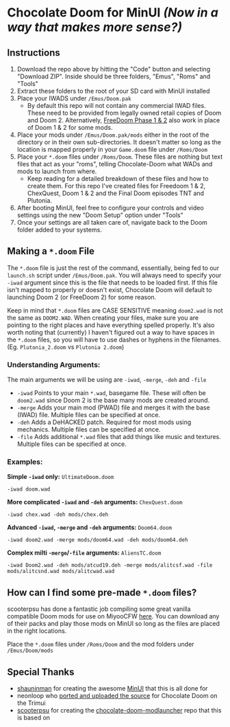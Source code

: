 # Chocolate Doom for MinUI _(Now in a way that makes more sense?)_

## Instructions
1. Download the repo above by hitting the "Code" button and selecting "Download ZIP". Inside should be three folders, "Emus", "Roms" and "Tools"
2. Extract these folders to the root of your SD card with MinUI installed
3. Place your IWADS under `/Emus/Doom.pak`
    * By default this repo will not contain any commercial IWAD files. These need to be provided from legally owned retail copies of Doom and Doom 2. Alternatively, [FreeDoom Phase 1 & 2](https://github.com/freedoom/freedoom/releases/download/v0.12.1/freedoom-0.12.1.zip) also work in place of Doom 1 & 2 for some mods.
4. Place your mods under `/Emus/Doom.pak/mods` either in the root of the directory or in their own sub-directories. It doesn't matter so long as the location is mapped properly in your `Game.doom` file under `/Roms/Doom`
5. Place your `*.doom` files under `/Roms/Doom`. These files are nothing but text files that act as your "roms", telling Chocolate-Doom what WADs and mods to launch from where.
    * Keep reading for a detailed breakdown of these files and how to create them. For this repo I've created files for Freedoom 1 & 2, ChexQuest, Doom 1 & 2 and the Final Doom episodes TNT and Plutonia.
6. After booting MinUI, feel free to configure your controls and video settings using the new "Doom Setup" option under "Tools"
7. Once your settings are all taken care of, navigate back to the Doom folder added to your systems. 

## Making a `*.doom` File
The `*.doom` file is just the rest of the command, essentially, being fed to our `launch.sh` script under `/Emus/Doom.pak`. You will always need to specify your `-iwad` argument since this is the file that needs to be loaded first. If this file isn't mapped to properly or doesn't exist, Chocolate Doom will default to launching Doom 2 (or FreeDoom 2) for some reason.

Keep in mind that `*.doom` files are CASE SENSITIVE meaning `doom2.wad` is not the same as `DOOM2.WAD`. When creating your files, make sure you are pointing to the right places and have everything spelled properly. It's also worth noting that (currently) I haven't figured out a way to have spaces in the `*.doom` files, so you will have to use dashes or hyphens in the filenames. (Eg. `Plutonia_2.doom` vs `Plutonia 2.doom`)

### Understanding Arguments:
The main arguments we will be using are `-iwad`, `-merge`, `-deh` and `-file`
* `-iwad` Points to your main `*.wad`, basegame file. These will often be `doom2.wad` since Doom 2 is the base many mods are created around.
* `-merge` Adds your main mod (PWAD) file and merges it with the base (IWAD) file. Multiple files can be specified at once.
*  `-deh` Adds a DeHACKED patch. Required for most mods using mechanics. Multiple files can be specified at once.
*  `-file` Adds additional `*.wad` files that add things like music and textures. Multiple files can be specified at once.
### Examples:
**Simple `-iwad` only:** `UltimateDoom.doom`
~~~
-iwad doom.wad
~~~
**More complicated `-iwad` and `-deh` arguments:** `ChexQuest.doom`
~~~
-iwad chex.wad -deh mods/chex.deh
~~~
**Advanced `-iwad`, `-merge` and `-deh` arguments:** `Doom64.doom`
~~~
-iwad doom2.wad -merge mods/doom64.wad -deh mods/doom64.deh
~~~
**Complex milti `-merge`/`-file` arguments:** `AliensTC.doom`
~~~
-iwad Doom2.wad -deh mods/atcud19.deh -merge mods/alitcsf.wad -file mods/alitcsnd.wad mods/alitcwad.wad
~~~

## How can I find some pre-made `*.doom` files?
scooterpsu has done a fantastic job compiling some great vanilla compatible Doom mods for use on MiyooCFW [here](https://github.com/scooterpsu/chocolate-doom-modlauncher). You can download any of their packs and play those mods on MinUI so long as the files are placed in the right locations. 

Place the `*.doom` files under `/Roms/Doom` and the mod folders under `/Emus/Doom/mods`

## Special Thanks
* [shauninman](https://github.com/shauninman) for creating the awesome [MinUI](https://github.com/shauninman/MinUI) that this is all done for
* neonloop who [ported and uploaded the source](https://git.crowdedwood.com/chocolate-doom/) for Chocolate Doom on the Trimui
* [scooterpsu](https://github.com/scooterpsu) for creating the [chocolate-doom-modlauncher](https://github.com/scooterpsu/chocolate-doom-modlauncher) repo that this is based on

